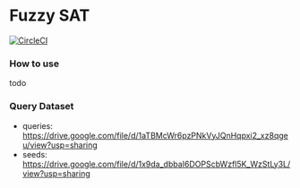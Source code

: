 # Fuzzy SAT

[![CircleCI](https://circleci.com/gh/season-lab/fuzzy-sat.svg?style=shield&circle-token=426e6fc0f049c0a748ff3487716cb303ebe9a918)](https://app.circleci.com/pipelines/github/season-lab/fuzzy-sat)

### How to use
todo

### Query Dataset

- queries: https://drive.google.com/file/d/1aTBMcWr6pzPNkVyJQnHqpxi2_xz8qgeu/view?usp=sharing
- seeds:   https://drive.google.com/file/d/1x9da_dbbaI6DOPScbWzfl5K_WzStLy3L/view?usp=sharing
